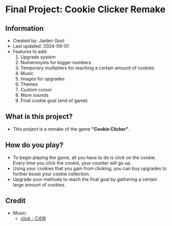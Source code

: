 # Final Project: Cookie Clicker Remake

## Information
- Created by: Jaiden Gool
- Last updated: 2024-06-01
- Features to add:
    1. Upgrade system
    2. Numeronyms for bigger numbers
    3. Temporary multipliers for reaching a certain amount of cookies
    4. Music
    5. Images for upgrades
    6. Themes
    7. Custom cursor
    8. More sounds
    9. Final cookie goal (end of game)

## What is this project?
- This project is a remake of the game **"Cookie Clicker"**.

## How do you play?
- To begin playing the game, all you have to do is click on the cookie. Every time you click the cookie, your counter will go up.
- Using your cookies that you gain from clicking, you can buy upgrades to further boost your cookie collection.
- Upgrade your methods to reach the final goal by gathering a certain large amount of cookies.

## Credit
- Music:
    - [click - C418](https://youtu.be/yrn7eInApnc?si=Hpm-PQMG9HuFblXC)


